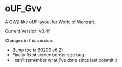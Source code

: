 oUF_Gvv
=======

A GW2-like oUF layout for World of Warcraft.

Current Version: v0.4f

Changes in this version:
- Bump toc to 60200(v6.2)
- Finally fixed screen border size bug.
- I can't remember what I've done since last commit :\
